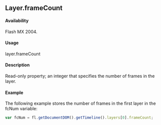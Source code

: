 ## Layer.frameCount

#### Availability

Flash MX 2004.

#### Usage

layer.frameCount

#### Description

Read-only property; an integer that specifies the number of frames in the layer.

#### Example

The following example stores the number of frames in the first layer in the fcNum variable:

```javascript
var fcNum = fl.getDocumentDOM().getTimeline().layers[0].frameCount;
```
